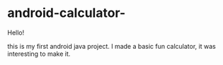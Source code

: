 # android-calculator-

Hello!

this is my first android java project.
I made a basic fun calculator, it was interesting to make it.
